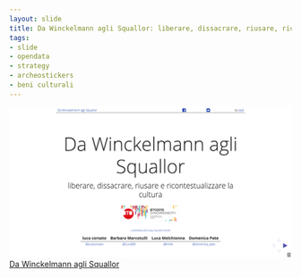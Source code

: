 ```yaml
---
layout: slide
title: Da Winckelmann agli Squallor: liberare, dissacrare, riusare, ricontestualizzare la cultura, i luoghi e le opere.
tags:
- slide
- opendata
- strategy
- archeostickers
- beni culturali
---
```

![Copertina Da Winckelmann agli Squallor](public/images/keynote/Da-Winckelmann-agli-Squallor.png)
[Da Winckelmann agli Squallor](http://doc.opensensorsdata.it/presentazioni/20151202-BTO-Winckelmann-Squallor/#/)
